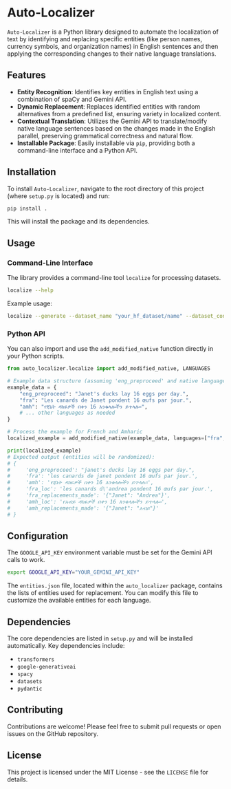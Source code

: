 # Auto-Localizer

`Auto-Localizer` is a Python library designed to automate the localization of text by identifying and replacing specific entities (like person names, currency symbols, and organization names) in English sentences and then applying the corresponding changes to their native language translations.

## Features

- **Entity Recognition**: Identifies key entities in English text using a combination of spaCy and Gemini API.
- **Dynamic Replacement**: Replaces identified entities with random alternatives from a predefined list, ensuring variety in localized content.
- **Contextual Translation**: Utilizes the Gemini API to translate/modify native language sentences based on the changes made in the English parallel, preserving grammatical correctness and natural flow.
- **Installable Package**: Easily installable via `pip`, providing both a command-line interface and a Python API.

## Installation

To install `Auto-Localizer`, navigate to the root directory of this project (where `setup.py` is located) and run:

```bash
pip install .
```

This will install the package and its dependencies.

## Usage

### Command-Line Interface

The library provides a command-line tool `localize` for processing datasets.

```bash
localize --help
```

Example usage:

```bash
localize --generate --dataset_name "your_hf_dataset/name" --dataset_config "your_config" --split "test" --output_dataset_name "your_output_dataset/name"
```

### Python API

You can also import and use the `add_modified_native` function directly in your Python scripts.

```python
from auto_localizer.localize import add_modified_native, LANGUAGES

# Example data structure (assuming 'eng_preproceed' and native language codes are keys)
example_data = {
    "eng_preproceed": "Janet's ducks lay 16 eggs per day.",
    "fra": "Les canards de Janet pondent 16 œufs par jour.",
    "amh": "የጃኔት ዳክዬዎች በቀን 16 እንቁላሎችን ይጥላሉ።",
    # ... other languages as needed
}

# Process the example for French and Amharic
localized_example = add_modified_native(example_data, languages=["fra", "amh"])

print(localized_example)
# Expected output (entities will be randomized):
# {
#     'eng_preproceed': "janet's ducks lay 16 eggs per day.",
#     'fra': 'les canards de janet pondent 16 œufs par jour.',
#     'amh': 'የጃኔት ዳክዬዎች በቀን 16 እንቁላሎችን ይጥላሉ።',
#     'fra_loc': 'les canards d\'andrea pondent 16 œufs par jour.',
#     'fra_replacements_made': '{"Janet": "Andrea"}',
#     'amh_loc': 'የአብይ ዳክዬዎች በቀን 16 እንቁላሎችን ይጥላሉ።',
#     'amh_replacements_made': '{"Janet": "አብይ"}'
# }
```

## Configuration

The `GOOGLE_API_KEY` environment variable must be set for the Gemini API calls to work.

```bash
export GOOGLE_API_KEY="YOUR_GEMINI_API_KEY"
```

The `entities.json` file, located within the `auto_localizer` package, contains the lists of entities used for replacement. You can modify this file to customize the available entities for each language.

## Dependencies

The core dependencies are listed in `setup.py` and will be installed automatically. Key dependencies include:

- `transformers`
- `google-generativeai`
- `spacy`
- `datasets`
- `pydantic`

## Contributing

Contributions are welcome! Please feel free to submit pull requests or open issues on the GitHub repository.

## License

This project is licensed under the MIT License - see the `LICENSE` file for details.

